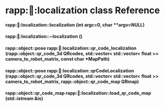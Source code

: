 rapp::robot::localization class Reference
=========================================

#### rapp::robot::localization::localization (int argc=0, char \*\*argv=NULL)

#### rapp::robot::localization::\~localization ()

#### rapp::object::pose rapp::robot::localization::qr\_code\_localization (rapp::object::qr\_code\_3d QRcodes, std::vector\< std::vector\< float \>\> camera\_to\_robot\_matrix, const char \*MapPath)

#### rapp::object::pose rapp::robot::localization::qrCodeLocalization (rapp::object::qr\_code\_3d QRcodes, std::vector\< std::vector\< float \>\> camera\_to\_robot\_matrix, rapp::object::qr\_code\_map QRmap)

#### rapp::object::qr\_code\_map rapp::robot::localization::load\_qr\_code\_map (std::istream &is)
